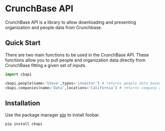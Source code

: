 # CrunchBase API
CrunchBase API is a library to allow downloading and presenting organization and people data from Crunchbase.

## Quick Start
There are two main functions to be used in the CrunchBase API.
These functions allow you to pull people and organization data directly from CrunchBase fitting a given set of inputs.
```python
import cbapi

cbapi.people(name='Steve',types='investor') # returns people data based on the given inputs
cbapi.companies(name='Data',locations='California') # returns company data based on the given inputs
```
## Installation
Use the package manager [pip](https://github.com/keesters/baruch-mfe-python-summer/master/cbapi/) to install foobar.

```bash
pip install cbapi
```


